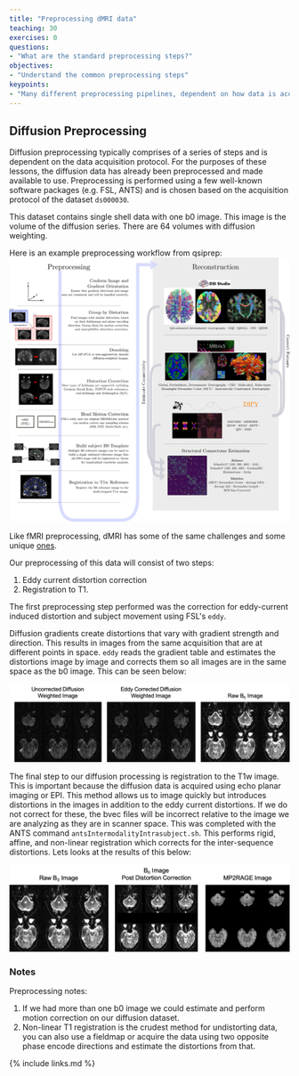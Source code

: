 ```yaml
---
title: "Preprocessing dMRI data"
teaching: 30
exercises: 0
questions:
- "What are the standard preprocessing steps?"
objectives:
- "Understand the common preprocessing steps"
keypoints:
- "Many different preprocessing pipelines, dependent on how data is acquired"
---
```


## Diffusion Preprocessing

Diffusion preprocessing typically comprises of a series of steps and is dependent on the data acquisition protocol. For the purposes of these lessons, the diffusion data has already been preprocessed and made available to use. Preprocessing is performed using a few well-known software packages (e.g. FSL, ANTS) and is chosen based on the acquisition protocol of the dataset <code>ds000030</code>.

This dataset contains single shell data with one b0 image. This image is the volume of the diffusion series. There are 64 volumes with diffusion weighting.

Here is an example preprocessing workflow from qsiprep:
![preprocess](../fig/2/preprocess_steps.jpg)

Like fMRI preprocessing, dMRI has some of the same challenges and some unique [ones](https://www.ncbi.nlm.nih.gov/pmc/articles/PMC3366862/).

Our preprocessing of this data will consist of two steps:
1. Eddy current distortion correction
2. Registration to T1.

The first preprocessing step performed was the correction for eddy-current induced distortion and subject movement using FSL's <code>eddy</code>.

Diffusion gradients create distortions that vary with gradient strength and direction. This results in images from the same acquisition that are at different points in space. <code>eddy</code> reads the gradient table and estimates the distortions image by image and corrects them so all images are in the same space as the b0 image. This can be seen below:

![eddy correction image](../fig/2/Step1.png)

The final step to our diffusion processing is registration to the T1w image. This is important because the diffusion data is acquired using echo planar imaging or EPI. This method allows us to image quickly but introduces distortions in the images in addition to the eddy current distortions. If we do not correct for these, the bvec files will be incorrect relative to the image we are analyzing as they are in scanner space. This was completed with the ANTS command <code>antsIntermodalityIntrasubject.sh</code>. This performs rigid, affine, and non-linear registration which corrects for the inter-sequence distortions. Lets looks at the results of this below:

![distortion correction image](../fig/2/Step2.png)

### Notes
Preprocessing notes:
1. If we had more than one b0 image we could estimate and perform motion correction on our diffusion dataset.
2. Non-linear T1 registration is the crudest method for undistorting data, you can also use a fieldmap or acquire the data using two opposite phase encode directions and estimate the distortions from that.

{% include links.md %}
